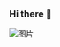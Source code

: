 ### Hi there 👋

![图片](https://user-images.githubusercontent.com/15278300/119656596-7212c200-be5d-11eb-9bc0-f49aeb61571e.png)

<!--
**wispedia/wispedia** is a ✨ _special_ ✨ repository because its `README.md` (this file) appears on your GitHub profile.

Here are some ideas to get you started:

- 🔭 I’m currently working on ...
- 🌱 I’m currently learning ...
- 👯 I’m looking to collaborate on ...
- 🤔 I’m looking for help with ...
- 💬 Ask me about ...
- 📫 How to reach me: ...
- 😄 Pronouns: ...
- ⚡ Fun fact: ...
-->
